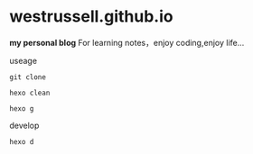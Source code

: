 # westrussell.github.io
**my personal blog**
For learning notes，enjoy coding,enjoy life...


useage
```
git clone
```
```
hexo clean
```
```
hexo g
```
develop
```
hexo d
```
